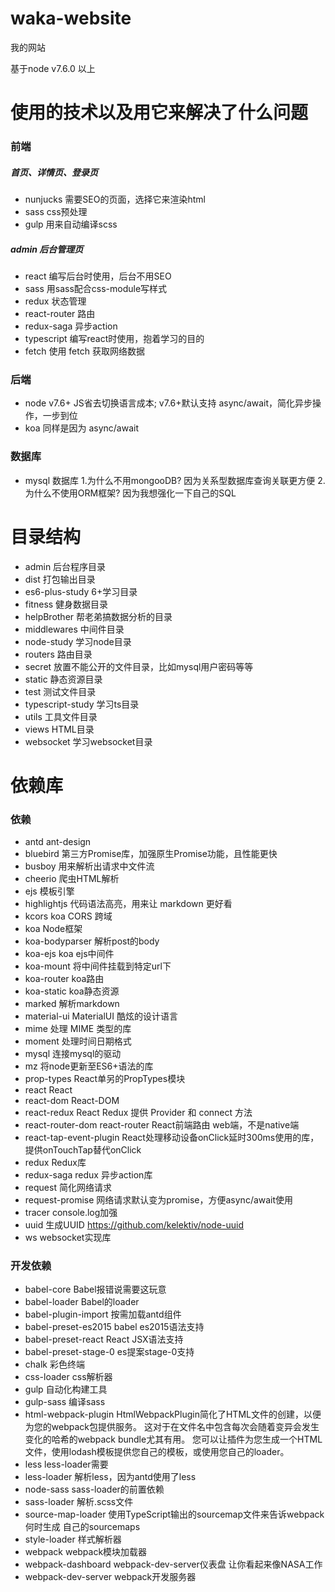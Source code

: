 # waka-website

我的网站

基于node v7.6.0 以上

# 使用的技术以及用它来解决了什么问题

### 前端

##### 首页、详情页、登录页

- nunjucks 需要SEO的页面，选择它来渲染html
- sass css预处理
- gulp 用来自动编译scss

##### admin 后台管理页

- react 编写后台时使用，后台不用SEO
- sass 用sass配合css-module写样式
- redux 状态管理
- react-router 路由
- redux-saga 异步action
- typescript 编写react时使用，抱着学习的目的
- fetch 使用 fetch 获取网络数据

### 后端

- node v7.6+ JS省去切换语言成本; v7.6+默认支持 async/await，简化异步操作，一步到位
- koa 同样是因为 async/await

### 数据库

- mysql 数据库 1.为什么不用mongooDB? 因为关系型数据库查询关联更方便 2.为什么不使用ORM框架? 因为我想强化一下自己的SQL

# 目录结构

- admin 后台程序目录
- dist 打包输出目录
- es6-plus-study 6+学习目录
- fitness 健身数据目录
- helpBrother 帮老弟搞数据分析的目录
- middlewares 中间件目录
- node-study 学习node目录
- routers 路由目录
- secret 放置不能公开的文件目录，比如mysql用户密码等等
- static 静态资源目录
- test 测试文件目录
- typescript-study 学习ts目录
- utils 工具文件目录
- views HTML目录
- websocket 学习websocket目录

# 依赖库

### 依赖

- antd ant-design 
- bluebird 第三方Promise库，加强原生Promise功能，且性能更快
- busboy 用来解析出请求中文件流
- cheerio 爬虫HTML解析
- ejs 模板引擎
- highlightjs 代码语法高亮，用来让 markdown 更好看
- kcors koa CORS 跨域
- koa Node框架
- koa-bodyparser 解析post的body
- koa-ejs koa ejs中间件
- koa-mount 将中间件挂载到特定url下
- koa-router koa路由
- koa-static koa静态资源
- marked 解析markdown
- material-ui MaterialUI 酷炫的设计语言
- mime 处理 MIME 类型的库
- moment 处理时间日期格式
- mysql 连接mysql的驱动
- mz 将node更新至ES6+语法的库
- prop-types React单另的PropTypes模块
- react React
- react-dom React-DOM
- react-redux React Redux 提供 Provider 和 connect 方法
- react-router-dom react-router React前端路由 web端，不是native端
- react-tap-event-plugin React处理移动设备onClick延时300ms使用的库，提供onTouchTap替代onClick
- redux Redux库
- redux-saga redux 异步action库
- request 简化网络请求
- request-promise 网络请求默认变为promise，方便async/await使用
- tracer console.log加强
- uuid 生成UUID https://github.com/kelektiv/node-uuid
- ws websocket实现库

### 开发依赖

- babel-core Babel报错说需要这玩意
- babel-loader Babel的loader
- babel-plugin-import 按需加载antd组件
- babel-preset-es2015 babel es2015语法支持
- babel-preset-react React JSX语法支持
- babel-preset-stage-0 es提案stage-0支持
- chalk 彩色终端
- css-loader css解析器
- gulp 自动化构建工具
- gulp-sass 编译sass
- html-webpack-plugin HtmlWebpackPlugin简化了HTML文件的创建，以便为您的webpack包提供服务。 这对于在文件名中包含每次会随着变异会发生变化的哈希的webpack bundle尤其有用。 您可以让插件为您生成一个HTML文件，使用lodash模板提供您自己的模板，或使用您自己的loader。
- less less-loader需要
- less-loader 解析less，因为antd使用了less
- node-sass sass-loader的前置依赖
- sass-loader 解析.scss文件
- source-map-loader 使用TypeScript输出的sourcemap文件来告诉webpack何时生成 自己的sourcemaps
- style-loader 样式解析器
- webpack webpack模块加载器
- webpack-dashboard webpack-dev-server仪表盘 让你看起来像NASA工作
- webpack-dev-server webpack开发服务器

